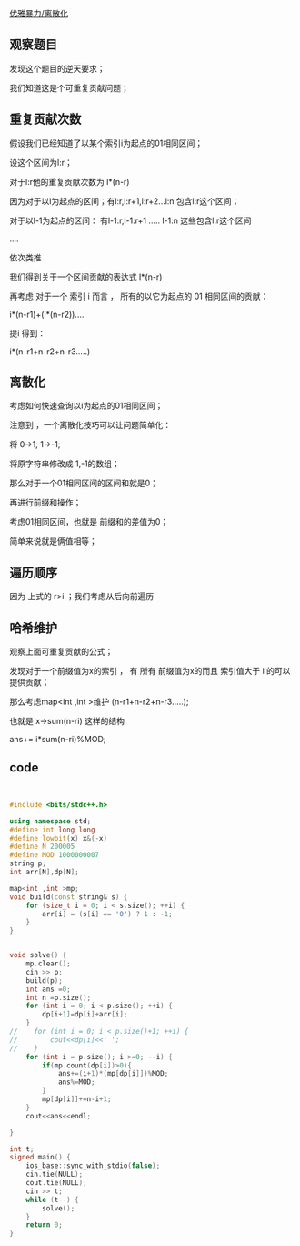 [优雅暴力/离散化](https://codeforces.com/contest/1996/problem/E)


## 观察题目

发现这个题目的逆天要求；

我们知道这是个可重复贡献问题；

## 重复贡献次数

假设我们已经知道了以某个索引i为起点的01相同区间；

设这个区间为l:r；

对于l:r他的重复贡献次数为 l*(n-r)

因为对于以l为起点的区间；有l:r,l:r+1,l:r+2...l:n 包含l:r这个区间；

对于以l-1为起点的区间： 有l-1:r,l-1:r+1 ..... l-1:n 这些包含l:r这个区间

....


依次类推

我们得到关于一个区间贡献的表达式 l*(n-r)


再考虑 对于一个 索引 i 而言 ， 所有的以它为起点的 01 相同区间的贡献：

i*(n-r1)+(i*(n-r2))....

提i 得到：

i*(n-r1+n-r2+n-r3.....)




## 离散化

考虑如何快速查询以i为起点的01相同区间；

注意到 ，一个离散化技巧可以让问题简单化：

将 0->1; 1->-1;

将原字符串修改成 1,-1的数组；

那么对于一个01相同区间的区间和就是0；

再进行前缀和操作；

考虑01相同区间，也就是 前缀和的差值为0；

简单来说就是俩值相等；

## 遍历顺序

因为 上式的 r>i ；我们考虑从后向前遍历

## 哈希维护

观察上面可重复贡献的公式；

发现对于一个前缀值为x的索引 ， 有 所有 前缀值为x的而且 索引值大于 i 的可以提供贡献；

那么考虑map<int ,int >维护 (n-r1+n-r2+n-r3.....);

也就是 x->sum(n-ri) 这样的结构

ans+= i*sum(n-ri)%MOD;


## code

```cpp


#include <bits/stdc++.h>

using namespace std;
#define int long long
#define lowbit(x) x&(-x)
#define N 200005
#define MOD 1000000007
string p;
int arr[N],dp[N];

map<int ,int >mp;
void build(const string& s) {
    for (size_t i = 0; i < s.size(); ++i) {
        arr[i] = (s[i] == '0') ? 1 : -1;
    }
}


void solve() {
    mp.clear();
    cin >> p;
    build(p);
    int ans =0;
    int n =p.size();
    for (int i = 0; i < p.size(); ++i) {
        dp[i+1]=dp[i]+arr[i];
    }
//    for (int i = 0; i < p.size()+1; ++i) {
//        cout<<dp[i]<<' ';
//    }
    for (int i = p.size(); i >=0; --i) {
        if(mp.count(dp[i])>0){
            ans+=(i+1)*(mp[dp[i]])%MOD;
            ans%=MOD;
        }
        mp[dp[i]]+=n-i+1;
    }
    cout<<ans<<endl;

}

int t;
signed main() {
    ios_base::sync_with_stdio(false);
    cin.tie(NULL);
    cout.tie(NULL);
    cin >> t;
    while (t--) {
        solve();
    }
    return 0;
}
```